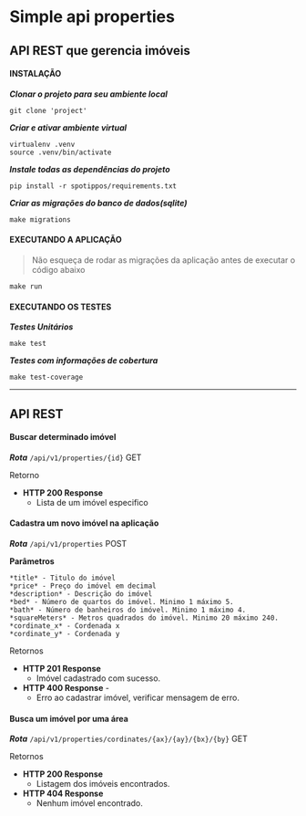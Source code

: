 # Simple api properties

## API REST que gerencia imóveis

#### INSTALAÇÃO

***Clonar o projeto para seu ambiente local***
```
git clone 'project'
```
***Criar e ativar ambiente virtual***
```
virtualenv .venv
source .venv/bin/activate
```
***Instale todas as dependências do projeto***
```
pip install -r spotippos/requirements.txt
```
***Criar as migrações do banco de dados(sqlite)***
```
make migrations
```

#### EXECUTANDO A APLICAÇÃO
> Não esqueça de rodar as migrações da aplicação antes de executar o código abaixo

```
make run
```

#### EXECUTANDO OS TESTES
***Testes Unitários***
```
make test
```
***Testes com informações de cobertura***
```
make test-coverage
```
-------------------------------------------------------------------------------------

## API REST

#### Buscar determinado imóvel

***Rota***
`/api/v1/properties/{id}` GET

Retorno 

- **HTTP 200 Response** 
  - Lista de um imóvel especifico

#### Cadastra um novo imóvel na aplicação

***Rota***
`/api/v1/properties` POST

**Parâmetros**

```
*title* - Titulo do imóvel
*price* - Preço do imóvel em decimal
*description* - Descrição do imóvel
*bed* - Número de quartos do imóvel. Minimo 1 máximo 5.
*bath* - Número de banheiros do imóvel. Minimo 1 máximo 4.
*squareMeters* - Metros quadrados do imóvel. Minimo 20 máximo 240.
*cordinate_x* - Cordenada x
*cordinate_y* - Cordenada y
```

Retornos 

- **HTTP 201 Response** 
  - Imóvel cadastrado com sucesso.
- **HTTP 400 Response** - 
  - Erro ao cadastrar imóvel, verificar mensagem de erro.

#### Busca um imóvel por uma área

***Rota***
`/api/v1/properties/cordinates/{ax}/{ay}/{bx}/{by}` GET

Retornos 

- **HTTP 200 Response** 
  - Listagem dos imóveis encontrados.
- **HTTP 404 Response** 
  - Nenhum imóvel encontrado.
